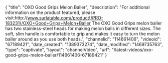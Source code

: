 {
    "title": "OXO Good Grips Melon Baller",
    "description": "For additional information on the product featured, please visit:http:\/\/www.surlatable.com\/product\/PRO-183231\/OXO+Good+Grips+Melon+Baller The OXO Good Grips melon baller has two stainless-steel heads for making melon balls in different sizes. The soft, slim handle is comfortable to grip and makes it easy to turn the melon baller around as you use both heads.",
    "channelid": "114661406",
    "videoid": "67189421",
    "date_created": "1389373274",
    "date_modified": "1469735763",
    "type": "captivate",
    "layout": "channelVideo",
    "url": "\/latest-videos\/oxo-good-grips-melon-baller\/114661406-67189421"
}